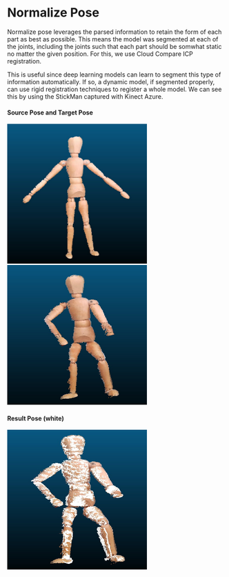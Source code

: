 # Normalize Pose

Normalize pose leverages the parsed information to retain the form of each part as best as possible. This means the model was segmented at each of the joints, including the joints such that each part should be somwhat static no matter the given position. For this, we use Cloud Compare ICP registration.

This is useful since deep learning models can learn to segment this type of information automatically. If so, a dynamic model, if segmented properly, can use rigid registration techniques to register a whole model. We can see this by using the StickMan captured with Kinect Azure.

#### Source Pose and Target Pose
<img src="/docs/photos/Source_Pose.jpg" width="324" height="324"><img src="/docs/photos/Target_Pose.jpg" width="324" height="324">
#### Result Pose (white)
<img src="/docs/photos/Pose_Registration_Result.jpg" width="324" height="324">

